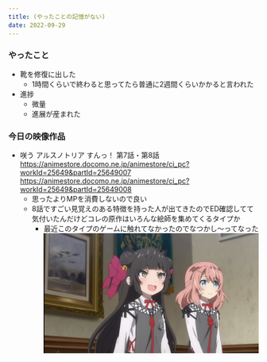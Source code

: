 ```yaml
---
title: (やったことの記憶がない)
date: 2022-09-29
---
```


### やったこと
+ 靴を修復に出した
  + 1時間くらいで終わると思ってたら普通に2週間くらいかかると言われた
+ 進捗
  + 微量
  + 進展が産まれた

### 今日の映像作品
+ 咲う アルスノトリア すんっ！ 第7話・第8話 <https://animestore.docomo.ne.jp/animestore/ci_pc?workId=25649&partId=25649007> <https://animestore.docomo.ne.jp/animestore/ci_pc?workId=25649&partId=25649008>
  + 思ったよりMPを消費しないので良い
  + 8話ですごい見覚えのある特徴を持った人が出てきたのでED確認してて気付いたんだけどコレの原作はいろんな絵師を集めてくるタイプか
    + 最近このタイプのゲームに触れてなかったのでなつかし〜ってなった
  ![](/public/images/2022/09/29/screenshot.png)
